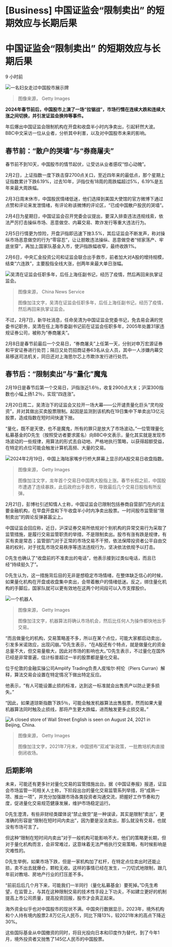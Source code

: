 # [Business] 中国证监会“限制卖出” 的短期效应与长期后果

#  中国证监会“限制卖出” 的短期效应与长期后果

9 小时前

![一名妇女走过中国股市展示牌](_132549225_gettyimages.jpg)

> 图像来源，  Getty Images

**2024年春节前后，中国股市上演了一场“拉锯战”，市场行情在连续大跌和连续大涨之间切换，并引发证监会换帅等事件。**

年后爆出中国证监会限制机构在开盘和收盘半小时内净卖出，引起轩然大波。BBC中文采访一位从业者，分析其中利害，以及对中国股市未来的影响。

##  春节前：“散户的哭墙”与“券商屠夫”

春节前不到10天，中国股市的情节起伏，让受访从业者感叹“惊心动魄”。

2月2日，上证指数一度下跌击穿2700点关口，至近四年来的最低点，那个星期上证指数累计下跌6.19%，过去10年，沪指仅有18周的周跌幅超过5%，6.19%是五年来最大周跌幅。

2月3日周末休市，中国股民情绪低迷，他们选择到美国大使馆的官方微博下通过点赞和评论来发泄情绪，有评论称该微博的评论区，“已成中国散户股民的哭墙”。

2月4日为星期日，中国证监会召开党委会议提出，要深入排查违法违规线索，依法严厉打击操纵市场、恶意做空、内幕交易、欺诈发行等重大违法行为。

2月5日行情更为惊险，开盘沪指即迅速下挫3.5%，其后证监会不断发声，称对操纵市场恶意做空的行为“零容忍”，让让胆敢违法操纵、恶意做空者“倾家荡产、牢底坐穿”，再加上国家队基金入市，使沪指跌幅收窄，最终收跌1%。

2月6日，中央汇金投资公司和证监会联合出手救市，前者加大对A股的增持规模，结束“六连跌”，主要股指全线大涨，创两年来最大单日涨幅。

![吴清在证监会任职多年，后任上海任副书记，经历了疫情，然后再回来执掌证监会。](_132733384_gettyimages-1351631179-1.jpg)

> 图像来源，  China News Service
>
> 图像加注文字，吴清在证监会任职多年，后任上海任副书记，经历了疫情，然后再回来执掌证监会。

不过，2月7日，新华社消息，任命吴清为中国证监会党委书记，免去易会满的党委书记职务，吴清在任上海市委副书记前在证监会任职多年，2005年处置31家违规证券公司，被称为“券商屠夫”。

2月8日是春节前最后一个交易日，“券商屠夫”上任第一天，分别对申万宏源证券和平安证券进行处罚；隔日又处罚招商证券63名从业人员，其中一人涉嫌内幕交易移送司法机关，同日还对上海思尔芯上市欺诈发行进行处罚。

##  春节后：“限制卖出”与“量化”魔鬼

2月19日是春节后第一个交易日，沪指涨近1.6％，收复2900点大关；沪深300指数也小幅上扬1.2％，实现“四连涨”。

2月20日周二，吴清治下的证监会又拉开一场大幕——公开谴责量化巨头“灵均投资”，并对其做出买卖股票限制。起因是监测到该机构在19日集中下单卖出13亿元股票，造成指数在短时间快速下挫。

“量化，既不是天使，也不是魔鬼，所有的罪只是放大了市场波动。”一位管理量化私募基金的D先生（按照受访者要求匿名）向BBC中文表示，量化其实就是发现市场波动的一些规律，用算法的形式去自动地、严格地执行策略，以获得超额受益，在特定的点位可能会触发计算机高频、大量的交易。

![2024年2月19日，中国上海陆家嘴步行桥大屏幕上显示的A股交易日收盘指数。](_132684023_gettyimages-2013911166.jpg)

> 图像来源，  Getty Images
>
> 图像加注文字，龙年首个交易日中国两大股指上涨。春节长假之前，中国股市遭遇了连续暴跌，此后政府出手救市，导致最后几个交易日股指有所反弹。

2月21日，彭博社引述知情人士称，中国证监会已限制包括券商自营部门在内的主要金融机构，在早盘开盘和下午收盘半小时内净卖出股票。一时间股市监管层“限制卖出”的舆论反弹甚嚣尘上。

中国证监会回应称，近日，沪深证券交易所依规对个别机构的异常交易行为采取了监管措施，是履行交易监管职责的举措，不是限制卖出。股市有涨有跌是规律，有买有卖是常态；监管部门对于正常的市场交易不干预，依法保障投资者公平自由交易的权利，对于扰乱市场交易秩序等违法违规行为，坚决依法依规予以打击。

D先生也确认了“收盘前的不准卖出的电话”，他表示接到过类似电话，而且已经“持续挺久了”。

D先生认为，这一措施背后目的无非是想稳定市场情绪，在整体缺乏信心的时候，如果量化机构在开盘或收盘集中卖出，会带着散户的情绪低迷。反之，绑住量化机构的手脚后，国家队就可以更有效地在这两个时间段可以入市支撑股价。

![一个机器人](_99918074_gettyimages-134260579.jpg)

> 图像来源，  Getty Images
>
> 图像加注文字，机器算法将确认市场机会，然后比任何人为操作都快地出手交易。

“而且做量化的机构，交易策略差不多，所以在某个点位，可能大家都启动卖出，引发多米诺效应，出现闪崩。”D先生表示，“在A股还有个特点，就是做量化的资金总量不大，但交易量极大，因此对市场的影响也大。”D先生表示，不过量化在国外已经是非常普遍，估计标普超过一半的股票都是量化交易。

位于伦敦的金融实操公司Amplify Trading负责人皮埃尔·柯伦（Piers Curran）解释，算法交易会设置在特定情况下做出特定反应。

他表示，“有人可能设置止损的标准，达到这一标准就会出售资产以防止更多损失。”

“因此，如果道琼斯指数下跌5％，可能会触发机器算法出售股票，然而如果大量机器算法同时触及止损线，那将产生更大跌幅，进而触发更多止损交易。”

![A closed store of Wall Street English is seen on August 24, 2021 in Beijing, China.](_120240655_gettyimages-1336246565.jpg)

> 图像来源，  Getty Images
>
> 图像加注文字，2021年7月末，中国颁布“双减”新政策，一批教培机构直接倒闭收场。

##  后期影响

未来，可能还有更多针对量化交易的监管措施出台。据《中国证券报》报道，证监会市场监管一司相关人士称，下阶段出台的量化交易监管系列举措，将“成熟一项、推出一项”，并充分加强跟市场各类投资者沟通交流，把握好工作节奏和力度，促进量化交易规范健康发展，维护市场稳定运行。

D先生澄清，有些非财经类媒体说“禁止做空”是一种误读，其实是限制“卖出”，更准确的形容是“限制在短时间内卖出”，因为要是没法卖出，那么就没有交易，也就没有市场可言了。

但这种“限制在短时间内卖出”对于一般机构可能影响不大，他们的策略更长期，但对于量化机构而言，会非常难过，这意味着无法严格执行交易策略，有时候影响是灾难性的。

D先生举例，如果市场下跌，但是一家机构加了杠杆，在特定点位卖出时还能止损，卖不出去就爆仓，颗粒无收。这样的事情已经在发生，一刀切式地限制，跟几年前对教培、房地产行业的打压差不多。

“前前后后几个月下来，可能我们一半同行（量化私募基金）要死掉。”D先生希望，在监管上，与其在这种限制交易的技术性手段上下功夫，不如建立更好的机制提高上市公司质量，提高投资回报，股市才会真正起来。

海外资金似乎也对中国股市的现状不满。中国央行数据显示，2023年，境外机构和个人持有境内股票2.8万亿元人民币，同比下降13%，较2021年末的高点下降近30%。

这些国际基金从中国撤资的同时，将目光投向日本和印度作为替代，到了今年1月，境外投资者又抛售了145亿人民币的中国股票。


